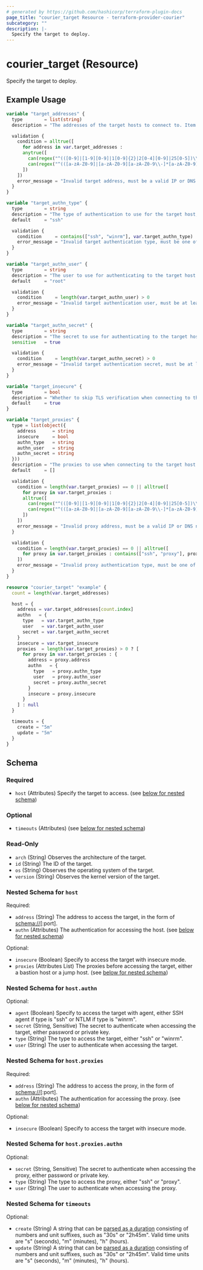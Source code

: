 ```yaml
---
# generated by https://github.com/hashicorp/terraform-plugin-docs
page_title: "courier_target Resource - terraform-provider-courier"
subcategory: ""
description: |-
  Specify the target to deploy.
---
```


# courier_target (Resource)

Specify the target to deploy.

## Example Usage

```terraform
variable "target_addresses" {
  type        = list(string)
  description = "The addresses of the target hosts to connect to. Item can be a IP[:Port] address or a DNS name."

  validation {
    condition = alltrue([
      for address in var.target_addresses :
      anytrue([
        can(regex("^(([0-9]|[1-9][0-9]|1[0-9]{2}|2[0-4][0-9]|25[0-5])\\.){3}([0-9]|[1-9][0-9]|1[0-9]{2}|2[0-4][0-9]|25[0-5])$", split(":", address)[0])),
        can(regex("^(([a-zA-Z0-9]|[a-zA-Z0-9][a-zA-Z0-9\\-]*[a-zA-Z0-9])\\.)*([A-Za-z0-9]|[A-Za-z0-9][A-Za-z0-9\\-]*[A-Za-z0-9])$", split(":", address)[0]))
      ])
    ])
    error_message = "Invalid target address, must be a valid IP or DNS name."
  }
}

variable "target_authn_type" {
  type        = string
  description = "The type of authentication to use for the target host, either `ssh` or `winrm`."
  default     = "ssh"

  validation {
    condition     = contains(["ssh", "winrm"], var.target_authn_type)
    error_message = "Invalid target authentication type, must be one of `ssh` or `winrm`."
  }
}

variable "target_authn_user" {
  type        = string
  description = "The user to use for authenticating to the target host."
  default     = "root"

  validation {
    condition     = length(var.target_authn_user) > 0
    error_message = "Invalid target authentication user, must be at least 1 character long."
  }
}

variable "target_authn_secret" {
  type        = string
  description = "The secret to use for authenticating to the target host. This can be a password or a private key."
  sensitive   = true

  validation {
    condition     = length(var.target_authn_secret) > 0
    error_message = "Invalid target authentication secret, must be at least 1 character long."
  }
}

variable "target_insecure" {
  type        = bool
  description = "Whether to skip TLS verification when connecting to the target host."
  default     = true
}

variable "target_proxies" {
  type = list(object({
    address      = string
    insecure     = bool
    authn_type   = string
    authn_user   = string
    authn_secret = string
  }))
  description = "The proxies to use when connecting to the target host. Item can be a bastion host or connection proxy."
  default     = []

  validation {
    condition = length(var.target_proxies) == 0 || alltrue([
      for proxy in var.target_proxies :
      alltrue([
        can(regex("^(([0-9]|[1-9][0-9]|1[0-9]{2}|2[0-4][0-9]|25[0-5])\\.){3}([0-9]|[1-9][0-9]|1[0-9]{2}|2[0-4][0-9]|25[0-5])$", split(":", proxy.address)[0])),
        can(regex("^(([a-zA-Z0-9]|[a-zA-Z0-9][a-zA-Z0-9\\-]*[a-zA-Z0-9])\\.)*([A-Za-z0-9]|[A-Za-z0-9][A-Za-z0-9\\-]*[A-Za-z0-9])$", split(":", proxy.address)[0]))
      ])
    ])
    error_message = "Invalid proxy address, must be a valid IP or DNS name."
  }

  validation {
    condition = length(var.target_proxies) == 0 || alltrue([
      for proxy in var.target_proxies : contains(["ssh", "proxy"], proxy.authn_type)
    ])
    error_message = "Invalid proxy authentication type, must be one of `ssh` or `proxy`."
  }
}

resource "courier_target" "example" {
  count = length(var.target_addresses)

  host = {
    address = var.target_addresses[count.index]
    authn   = {
      type   = var.target_authn_type
      user   = var.target_authn_user
      secret = var.target_authn_secret
    }
    insecure = var.target_insecure
    proxies  = length(var.target_proxies) > 0 ? [
      for proxy in var.target_proxies : {
        address = proxy.address
        authn   = {
          type   = proxy.authn_type
          user   = proxy.authn_user
          secret = proxy.authn_secret
        }
        insecure = proxy.insecure
      }
    ] : null
  }

  timeouts = {
    create = "5m"
    update = "5m"
  }
}
```

<!-- schema generated by tfplugindocs -->
## Schema

### Required

- `host` (Attributes) Specify the target to access. (see [below for nested schema](#nestedatt--host))

### Optional

- `timeouts` (Attributes) (see [below for nested schema](#nestedatt--timeouts))

### Read-Only

- `arch` (String) Observes the architecture of the target.
- `id` (String) The ID of the target.
- `os` (String) Observes the operating system of the target.
- `version` (String) Observes the kernel version of the target.

<a id="nestedatt--host"></a>
### Nested Schema for `host`

Required:

- `address` (String) The address to access the target, 
in the form of [schema://](ip|dns)[:port].
- `authn` (Attributes) The authentication for accessing the host. (see [below for nested schema](#nestedatt--host--authn))

Optional:

- `insecure` (Boolean) Specify to access the target with insecure mode.
- `proxies` (Attributes List) The proxies before accessing the target, 
either a bastion host or a jump host. (see [below for nested schema](#nestedatt--host--proxies))

<a id="nestedatt--host--authn"></a>
### Nested Schema for `host.authn`

Optional:

- `agent` (Boolean) Specify to access the target with agent,
either SSH agent if type is "ssh" or NTLM if type is "winrm".
- `secret` (String, Sensitive) The secret to authenticate when accessing the target, 
either password or private key.
- `type` (String) The type to access the target, either "ssh" or "winrm".
- `user` (String) The user to authenticate when accessing the target.


<a id="nestedatt--host--proxies"></a>
### Nested Schema for `host.proxies`

Required:

- `address` (String) The address to access the proxy, 
in the form of [schema://](ip|dns)[:port].
- `authn` (Attributes) The authentication for accessing the proxy. (see [below for nested schema](#nestedatt--host--proxies--authn))

Optional:

- `insecure` (Boolean) Specify to access the target with insecure mode.

<a id="nestedatt--host--proxies--authn"></a>
### Nested Schema for `host.proxies.authn`

Optional:

- `secret` (String, Sensitive) The secret to authenticate when accessing the proxy, 
either password or private key.
- `type` (String) The type to access the proxy, either "ssh" or "proxy".
- `user` (String) The user to authenticate when accessing the proxy.




<a id="nestedatt--timeouts"></a>
### Nested Schema for `timeouts`

Optional:

- `create` (String) A string that can be [parsed as a duration](https://pkg.go.dev/time#ParseDuration) consisting of numbers and unit suffixes, such as "30s" or "2h45m". Valid time units are "s" (seconds), "m" (minutes), "h" (hours).
- `update` (String) A string that can be [parsed as a duration](https://pkg.go.dev/time#ParseDuration) consisting of numbers and unit suffixes, such as "30s" or "2h45m". Valid time units are "s" (seconds), "m" (minutes), "h" (hours).


